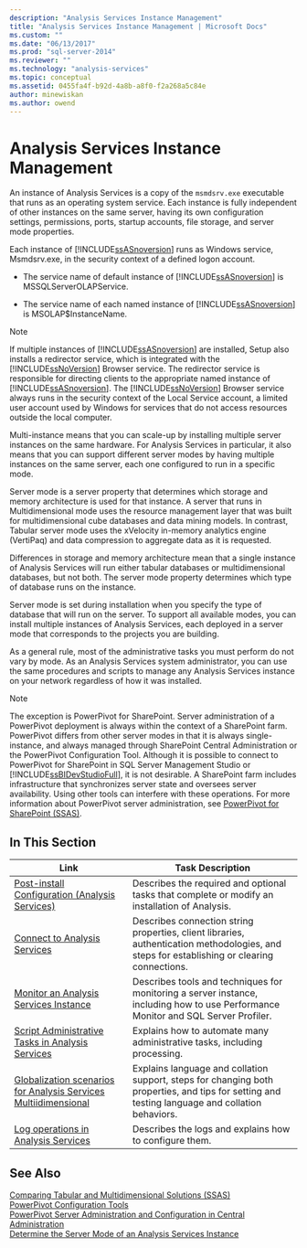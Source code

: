 ```yaml
---
description: "Analysis Services Instance Management"
title: "Analysis Services Instance Management | Microsoft Docs"
ms.custom: ""
ms.date: "06/13/2017"
ms.prod: "sql-server-2014"
ms.reviewer: ""
ms.technology: "analysis-services"
ms.topic: conceptual
ms.assetid: 0455fa4f-b92d-4a8b-a8f0-f2a268a5c84e
author: minewiskan
ms.author: owend
---
```

# Analysis Services Instance Management
  An instance of Analysis Services is a copy of the `msmdsrv.exe` executable that runs as an operating system service. Each instance is fully independent of other instances on the same server, having its own configuration settings, permissions, ports, startup accounts, file storage, and server mode properties.  
  
 Each instance of [!INCLUDE[ssASnoversion](../../includes/ssasnoversion-md.md)] runs as Windows service, Msmdsrv.exe, in the security context of a defined logon account.  
  
-   The service name of default instance of [!INCLUDE[ssASnoversion](../../includes/ssasnoversion-md.md)] is MSSQLServerOLAPService.  
  
-   The service name of each named instance of [!INCLUDE[ssASnoversion](../../includes/ssasnoversion-md.md)] is MSOLAP$InstanceName.  
  
> [!NOTE]  
>  If multiple instances of [!INCLUDE[ssASnoversion](../../includes/ssasnoversion-md.md)] are installed, Setup also installs a redirector service, which is integrated with the [!INCLUDE[ssNoVersion](../../includes/ssnoversion-md.md)] Browser service. The redirector service is responsible for directing clients to the appropriate named instance of [!INCLUDE[ssASnoversion](../../includes/ssasnoversion-md.md)]. The [!INCLUDE[ssNoVersion](../../includes/ssnoversion-md.md)] Browser service always runs in the security context of the Local Service account, a limited user account used by Windows for services that do not access resources outside the local computer.  
  
 Multi-instance means that you can scale-up by installing multiple server instances on the same hardware. For Analysis Services in particular, it also means that you can support different server modes by having multiple instances on the same server, each one configured to run in a specific mode.  
  
 Server mode is a server property that determines which storage and memory architecture is used for that instance. A server that runs in Multidimensional mode uses the resource management layer that was built for multidimensional cube databases and data mining models. In contrast, Tabular server mode uses the xVelocity in-memory analytics engine (VertiPaq) and data compression to aggregate data as it is requested.  
  
 Differences in storage and memory architecture mean that a single instance of Analysis Services will run either tabular databases or multidimensional databases, but not both. The server mode property determines which type of database runs on the instance.  
  
 Server mode is set during installation when you specify the type of database that will run on the server. To support all available modes, you can install multiple instances of Analysis Services, each deployed in a server mode that corresponds to the projects you are building.  
  
 As a general rule, most of the administrative tasks you must perform do not vary by mode. As an Analysis Services system administrator, you can use the same procedures and scripts to manage any Analysis Services instance on your network regardless of how it was installed.  
  
> [!NOTE]  
>  The exception is PowerPivot for SharePoint. Server administration of a PowerPivot deployment is always within the context of a SharePoint farm. PowerPivot differs from other server modes in that it is always single-instance, and always managed through SharePoint Central Administration or the PowerPivot Configuration Tool. Although it is possible to connect to PowerPivot for SharePoint in SQL Server Management Studio or [!INCLUDE[ssBIDevStudioFull](../../includes/ssbidevstudiofull-md.md)], it is not desirable. A SharePoint farm includes infrastructure that synchronizes server state and oversees server availability. Using other tools can interfere with these operations. For more information about PowerPivot server administration, see [PowerPivot for SharePoint &#40;SSAS&#41;](../power-pivot-sharepoint/power-pivot-for-sharepoint-ssas.md).  
  
## In This Section  
  
|Link|Task Description|  
|----------|----------------------|  
|[Post-install Configuration &#40;Analysis Services&#41;](post-install-configuration-analysis-services.md)|Describes the required and optional tasks that complete or modify an installation of Analysis.|  
|[Connect to Analysis Services](connect-to-analysis-services.md)|Describes connection string properties, client libraries, authentication methodologies, and steps for establishing or clearing connections.|  
|[Monitor an Analysis Services Instance](monitor-an-analysis-services-instance.md)|Describes tools and techniques for monitoring a server instance, including how to use Performance Monitor and SQL Server Profiler.|  
|[Script Administrative Tasks in Analysis Services](../script-administrative-tasks-in-analysis-services.md)|Explains how to automate many administrative tasks, including processing.|  
|[Globalization scenarios for Analysis Services Multiidimensional](../globalization-scenarios-for-analysis-services-multiidimensional.md)|Explains language and collation support, steps for changing both properties, and tips for setting and testing language and collation behaviors.|  
|[Log operations in Analysis Services](log-operations-in-analysis-services.md)|Describes the logs and explains how to configure them.|  
  
## See Also  
 [Comparing Tabular and Multidimensional Solutions &#40;SSAS&#41;](../comparing-tabular-and-multidimensional-solutions-ssas.md)   
 [PowerPivot Configuration Tools](../power-pivot-sharepoint/power-pivot-configuration-tools.md)   
 [PowerPivot Server Administration and Configuration in Central Administration](../power-pivot-sharepoint/power-pivot-server-administration-and-configuration-in-central-administration.md)   
 [Determine the Server Mode of an Analysis Services Instance](determine-the-server-mode-of-an-analysis-services-instance.md)  
  
  
